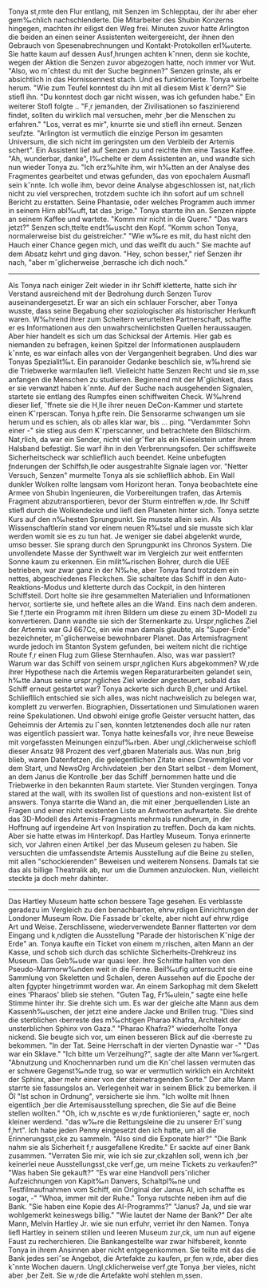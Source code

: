Tonya st¸rmte den Flur entlang, mit Senzen im Schlepptau, der ihr aber eher gem‰chlich nachschlenderte. Die Mitarbeiter des Shubin Konzerns hingegen, machten ihr eiligst den Weg frei. Minuten zuvor hatte Arlington die beiden an einen seiner Assistenten weitergereicht, der ihnen den Gebrauch von Spesenabrechnungen und Kontakt-Protokollen erl‰uterte. Sie hatte kaum auf dessen Ausf¸hrungen achten kˆnnen, denn sie kochte, wegen der Aktion die Senzen zuvor abgezogen hatte, noch immer vor Wut.
"Also, wo mˆchtest du mit der Suche beginnen?" Senzen grinste, als er absichtlich in das Hornissennest stach. Und es funktionierte. Tonya wirbelte herum.
"Wie zum Teufel konntest du ihn mit all diesem Mist kˆdern?" Sie stieﬂ ihn. "Du konntest doch gar nicht wissen, was ich gefunden habe." Ein weiterer Stoﬂ folgte ..
"F¸r jemanden, der Zivilisationen so faszinierend findet, sollten du wirklich mal versuchen, mehr ¸ber die Menschen zu erfahren."
"Los, verrat es mir", knurrte sie und stieﬂ ihn erneut. Senzen seufzte.
"Arlington ist vermutlich die einzige Person im gesamten Universum, die sich nicht im geringsten um den Verbleib der Artemis schert". Ein Assistent lief auf Senzen zu und reichte ihm eine Tasse Kaffee. "Ah, wunderbar, danke", l‰chelte er dem Assistenten an, und wandte sich nun wieder Tonya zu. "Ich erz‰hlte ihm, wir h‰tten an der Analyse des Fragmentes gearbeitet und etwas gefunden, das von epochalem Ausmaﬂ sein kˆnnte. Ich wolle ihm, bevor deine Analyse abgeschlossen ist, nat¸rlich nicht zu viel versprechen, trotzdem suchte ich ihn sofort auf um schnell Bericht zu erstatten. Seine Phantasie, oder welches Programm auch immer in seinem Hirn abl‰uft, tat das ¸brige."
Tonya starrte ihn an. Senzen nippte an seinem Kaffee und wartete.
"Komm mir nicht in die Quere."
"Das wars jetzt?" Senzen sch¸ttelte endt‰uscht den Kopf. "Komm schon Tonya, normalerweise bist du geistreicher."
"Wie w‰re es mit, du hast nicht den Hauch einer Chance gegen mich, und das weiﬂt du auch." Sie machte auf dem Absatz kehrt und ging davon.
"Hey, schon besser," rief Senzen ihr nach, "aber mˆglicherweise ¸berrasche ich dich noch."


*   *   *   *


Als Tonya nach einiger Zeit wieder in ihr Schiff kletterte, hatte sich ihr Verstand ausreichend mit der Bedrohung durch Senzen Turov auseinandergesetzt. Er war an sich ein schlauer Forscher, aber Tonya wusste, dass seine Begabung eher soziologischer als historischer Herkunft waren. W‰hrend ihrer zum Scheitern verurteilten Partnerschaft, schaffte er es Informationen aus den unwahrscheinlichsten Quellen heraussaugen.  Aber hier handelt es sich um das Schicksal der Artemis. Hier gab es niemanden zu befragen, keinen Spitzel der Informationen ausplaudern kˆnnte, es war einfach alles von der Vergangenheit begraben. Und dies war Tonyas Spezialit‰t.
Ein paranoider Gedanke beschlich sie, w‰hrend sie die Triebwerke warmlaufen lieﬂ. Vielleicht hatte Senzen Recht und sie m¸sse anfangen die Menschen zu studieren. Beginnend mit der Mˆglichkeit, dass er sie verwanzt haben kˆnnte. Auf der Suche nach ausgehenden Signalen, startete sie entlang des Rumpfes einen schiffweiten Check. W‰hrend dieser lief, ˆffnete sie die H¸lle ihrer neuen DeCon-Kammer und startete einen Kˆrperscan. 
Tonya h¸pfte rein. Die Sensorarme schwangen um sie herum und es schien, als ob alles klar war, bis ... ping.
"Verdammter Sohn einer -" sie stieg aus dem Kˆrperscanner, und betrachtete den Bildschirm. Nat¸rlich, da war ein Sender, nicht viel grˆﬂer als ein Kieselstein unter ihrem Halsband befestigt. Sie warf ihn in den Verbrennungsofen.
Der schiffsweite Sicherheitscheck war schlieﬂlich auch beendet. Keine unbefugten ƒnderungen der Schiffsh¸lle oder ausgestrahlte Signale lagen vor.
"Netter Versuch, Senzen" murmelte Tonya als sie schlieﬂlich abhob. Ein Wall dunkler Wolken rollte langsam vom Horizont heran. Tonya beobachtete eine Armee von Shubin Ingenieuren, die Vorbereitungen trafen, das Artemis Fragment abzutransportieren, bevor der Sturm eintreffen w¸rde. Ihr Schiff stieﬂ durch die Wolkendecke und lieﬂ den Planeten hinter sich.
Tonya setzte Kurs auf den n‰hesten Sprungpunkt. Sie musste allein sein. Als Wissenschaftlerin stand vor einem neuen R‰tsel und sie musste sich klar werden womit sie es zu tun hat. Je weniger sie dabei abgelenkt wurde, umso besser.
Sie sprang durch den Sprungpunkt ins Chronos System. Die unvollendete Masse der Synthwelt war im Vergleich zur weit entfernten Sonne kaum zu erkennen. Ein milit‰rischen Bohrer, durch die UEE betrieben, war zwar ganz in der N‰he, aber Tonya fand trotzdem ein nettes, abgeschiedenes Fleckchen. Sie schaltete das Schiff in den Auto-Reaktions-Modus und kletterte durch das Cockpit, in den hinteren Schiffsteil.
Dort holte sie ihre gesammelten Materialien und Informationen hervor, sortierte sie, und heftete alles an die Wand.
Eins nach dem anderen. Sie f¸tterte ein Programm mit ihren Bildern um diese zu einem 3D-Modell zu konvertieren. Dann wandte sie sich der Sternenkarte zu. Urspr¸ngliches Ziel der Artemis war GJ 667Cc, ein wie man damals glaubte, als "Super-Erde" bezeichneter, mˆglicherweise bewohnbarer Planet. Das Artemisfragment wurde jedoch im Stanton System gefunden, bei weitem nicht die richtige Route f¸r einen Flug zum Gliese Sternhaufen.
Also, was war passiert? Warum war das Schiff von seinem urspr¸nglichen Kurs abgekommen? W¸rde ihrer Hypothese nach die Artemis wegen Reparaturarbeiten gelandet sein, h‰tte Janus seine urspr¸ngliches Ziel wieder angesteuert, sobald das Schiff erneut gestartet war?
Tonya ackerte sich durch B¸cher und Artikel. Schlieﬂlich entschied sie sich alles, was nicht nachweislich zu belegen war, komplett zu verwerfen.  Biographien, Dissertationen und Simulationen waren reine Spekulationen.
Und obwohl einige groﬂe Geister versucht hatten, das Geheimnis der Artemis zu lˆsen, konnten letztenendes doch alle nur raten was eigentlich passiert war. Tonya hatte keinesfalls vor, ihre neue Beweise mit vorgefassten Meinungen einzuf‰rben. 
Aber ungl¸cklicherweise schloﬂ dieser Ansatz 98 Prozent des verf¸gbaren Materials aus. Was nun ¸brig blieb, waren Datenfetzen, die gelegentlichen Zitate eines Crewmitglied vor dem Start, und NewsOrg Archivdateien ¸ber den Start selbst - dem Moment, an dem Janus die Kontrolle ¸ber das Schiff ¸bernommen hatte und die Triebwerke in den bekannten Raum startete.
Vier Stunden vergingen. Tonya stared at the wall, with its swollen list of questions and non-existent list of answers. 
Tonya starrte die Wand an, die mit einer ¸berquellenden Liste an Fragen und einer nicht existenten Liste an Antworten aufwartete.
Sie drehte das 3D-Modell des Artemis-Fragments mehrmals rundherum, in der Hoffnung auf irgendeine Art von Inspiration zu treffen. 
Doch da kam nichts.
Aber sie hatte etwas im Hinterkopf. Das Hartley Museum. Tonya erinnerte sich, vor Jahren einen Artikel ¸ber das Museum gelesen zu haben. Sie versuchten die umfassendste Artemis Ausstellung auf die Beine zu stellen, mit allen "schockierenden" Beweisen und weiterem Nonsens. Damals tat sie das als billige Theatralik ab, nur um die Dummen anzulocken.
Nun, vielleicht steckte ja doch mehr dahinter.
 

*   *   *   *

 
Das Hartley Museum hatte schon bessere Tage gesehen. Es verblasste geradezu im Vergleich zu den benachbarten, ehrw¸rdigen Einrichtungen der Londoner Museum Row. Die Fassade brˆckelte, aber nicht auf ehrw¸rdige Art und Weise. Zerschlissene, wiederverwendete Banner flatterten vor dem Eingang und k¸ndigten die Ausstellung "Parade der historischen Kˆnige der Erde" an.
Tonya kaufte ein Ticket von einem m¸rrischen, alten Mann an der Kasse, und schob sich durch das schlichte Sicherheits-Drehkreuz ins Museum. Das Geb‰ude war quasi leer. Ihre Schritte hallten von den Pseudo-Marmorw‰nden weit in die Ferne. Beil‰ufig untersucht sie eine Sammlung von Skeletten und Schalen, deren Aussehen auf die Epoche der alten ƒgypter hingetrimmt worden war. An einem Sarkophag mit dem Skelett eines 'Pharaos' blieb sie stehen.
"Guten Tag, Fr‰ulein," sagte eine helle Stimme hinter ihr. Sie drehte sich um. Es war der gleiche alte Mann aus dem Kassenh‰uschen, der jetzt eine andere Jacke und Brillen trug. "Dies sind die sterblichen ‹berreste des m‰chtigen Pharao Khafra, Architekt der unsterblichen Sphinx von Gaza."
"Pharao Khafra?" wiederholte Tonya nickend. Sie beugte sich vor, um einen besseren Blick auf die ‹berreste zu bekommen.
"In der Tat. Seine Herrschaft in der vierten Dynastie war -"
"Das war ein Sklave."
"Ich bitte um Verzeihung?", sagte der alte Mann ver‰rgert.
"Abnutzung und Knochennarben rund um die Knˆchel lassen vermuten das er schwere Gegenst‰nde trug, so war er vermutlich wirklich ein Architekt der Sphinx, aber mehr einer von der steinetragenden Sorte."
Der alte Mann starrte sie fassungslos an. Verlegenheit war in seinem Blick zu bemerken.
ìI Öî
"Ist schon in Ordnung", versicherte sie ihm. "Ich wollte mit Ihnen eigentlich ¸ber die Artemisausstellung sprechen, die Sie auf die Beine stellen wollten."
"Oh, ich w¸nschte es w¸rde funktionieren," sagte er, noch kleiner werdend. "das w‰re die Rettungsleine die zu unserer Erlˆsung f¸hrt". Ich habe jeden Penny eingesetzt den ich hatte, um all die Erinnerungsst¸cke zu sammeln.
"Also sind die Exponate hier?"
"Die Bank nahm sie als Sicherheit f¸r ausgefallene Kredite." Er sackte auf einer Bank zusammen. "Verraten Sie mir, wie ich sie zur¸ckzahlen soll, wenn ich ¸ber keinerlei neue Ausstellungsst¸cke verf¸ge, um meine Tickets zu verkaufen?"
"Was haben Sie gekauft?"
"Es war eine Handvoll persˆnlicher Aufzeichnungen von Kapit‰n Danvers, Schaltpl‰ne und Testfilmaufnahmen vom Schiff, ein Original der Janus AI, ich schaffte es sogar, -"
"Whoa, immer mit der Ruhe." Tonya rutschte neben ihm auf die Bank. "Sie haben eine Kopie des AI-Programms?"
"Janus? Ja, und sie war wohlgemerkt keineswegs billig."
"Wie lautet der Name der Bank?"
Der alte Mann, Melvin Hartley Jr. wie sie nun erfuhr, verriet ihr den Namen.
Tonya lieﬂ Hartley in seinem stillen und leeren Museum zur¸ck, um nun auf eigene Faust zu recherchieren.
Die Bankangestellte war zwar hilfsbereit, konnte Tonya in ihrem Ansinnen aber nicht entgegenkommen. Sie teilte mit das die Bank jedes seriˆse Angebot, die Artefakte zu kaufen, pr¸fen w¸rde, aber dies kˆnnte Wochen dauern.
Ungl¸cklicherweise verf¸gte Tonya ¸ber vieles, nicht aber ¸ber Zeit.
Sie w¸rde die Artefakte wohl stehlen m¸ssen.